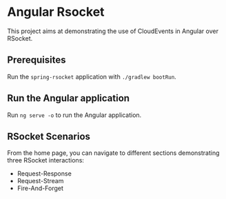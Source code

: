 # Angular Rsocket

This project aims at demonstrating the use of CloudEvents in Angular over RSocket.

## Prerequisites

Run the `spring-rsocket` application with `./gradlew bootRun`.

## Run the Angular application

Run `ng serve -o` to run the Angular application.

## RSocket Scenarios

From the home page, you can navigate to different sections demonstrating three RSocket interactions:

* Request-Response
* Request-Stream
* Fire-And-Forget
